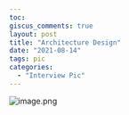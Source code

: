 ```yaml
---
toc:
giscus_comments: true
layout: post
title: "Architecture Design"
date: "2021-08-14"
tags: pic
categories: 
  - "Interview Pic"
---
```


![image.png](https://raw.githubusercontent.com/zhengstar94/zhengstar94.github.io/main/_posts/2021/08/images/1.png)